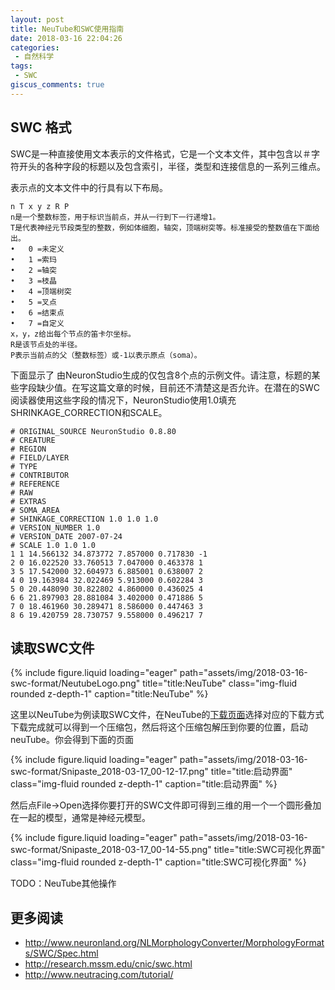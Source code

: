 ```yaml
---
layout: post
title: NeuTube和SWC使用指南
date: 2018-03-16 22:04:26
categories:
 - 自然科学
tags:
 - SWC
giscus_comments: true
---
```



## SWC 格式 ##

SWC是一种直接使用文本表示的文件格式，它是一个文本文件，其中包含以＃字符开头的各种字段的标题以及包含索引，半径，类型和连接信息的一系列三维点。
<!-- more -->
表示点的文本文件中的行具有以下布局。

```shell
n T x y z R P
n是一个整数标签，用于标识当前点，并从一行到下一行递增1。
T是代表神经元节段类型的整数，例如体细胞，轴突，顶端树突等。标准接受的整数值在下面给出。
•	0 =未定义
•	1 =索玛
•	2 =轴突
•	3 =枝晶
•	4 =顶端树突
•	5 =叉点
•	6 =结束点
•	7 =自定义
x，y，z给出每个节点的笛卡尔坐标。
R是该节点处的半径。
P表示当前点的父（整数标签）或-1以表示原点（soma）。
```

下面显示了 由NeuronStudio生成的仅包含8个点的示例文件。请注意，标题的某些字段缺少值。在写这篇文章的时候，目前还不清楚这是否允许。在潜在的SWC阅读器使用这些字段的情况下，NeuronStudio使用1.0填充SHRINKAGE_CORRECTION和SCALE。

```shell
# ORIGINAL_SOURCE NeuronStudio 0.8.80
# CREATURE
# REGION
# FIELD/LAYER
# TYPE
# CONTRIBUTOR
# REFERENCE
# RAW
# EXTRAS
# SOMA_AREA
# SHINKAGE_CORRECTION 1.0 1.0 1.0
# VERSION_NUMBER 1.0
# VERSION_DATE 2007-07-24
# SCALE 1.0 1.0 1.0
1 1 14.566132 34.873772 7.857000 0.717830 -1
2 0 16.022520 33.760513 7.047000 0.463378 1
3 5 17.542000 32.604973 6.885001 0.638007 2
4 0 19.163984 32.022469 5.913000 0.602284 3
5 0 20.448090 30.822802 4.860000 0.436025 4
6 6 21.897903 28.881084 3.402000 0.471886 5
7 0 18.461960 30.289471 8.586000 0.447463 3
8 6 19.420759 28.730757 9.558000 0.496217 7
```

## 读取SWC文件 ##

<div class="row">
    <div class="col-sm mt-3 mt-md-0">
        {% include figure.liquid loading="eager" path="assets/img/2018-03-16-swc-format/NeutubeLogo.png" title="title:NeuTube" class="img-fluid rounded z-depth-1" caption="title:NeuTube" %}
    </div>
</div>

这里以NeuTube为例读取SWC文件，在NeuTube的[下载页面](http://www.neutracing.com/download/)选择对应的下载方式下载完成就可以得到一个压缩包，然后将这个压缩包解压到你要的位置，启动neuTube。你会得到下面的页面

<div class="row">
    <div class="col-sm mt-3 mt-md-0">
        {% include figure.liquid loading="eager" path="assets/img/2018-03-16-swc-format/Snipaste_2018-03-17_00-12-17.png" title="title:启动界面" class="img-fluid rounded z-depth-1" caption="title:启动界面" %}
    </div>
</div>

然后点File->Open选择你要打开的SWC文件即可得到三维的用一个一个圆形叠加在一起的模型，通常是神经元模型。

<div class="row">
    <div class="col-sm mt-3 mt-md-0">
        {% include figure.liquid loading="eager" path="assets/img/2018-03-16-swc-format/Snipaste_2018-03-17_00-14-55.png" title="title:SWC可视化界面" class="img-fluid rounded z-depth-1" caption="title:SWC可视化界面" %}
    </div>
</div>

TODO：NeuTube其他操作

## 更多阅读 ##

- <http://www.neuronland.org/NLMorphologyConverter/MorphologyFormats/SWC/Spec.html>
- <http://research.mssm.edu/cnic/swc.html>
- <http://www.neutracing.com/tutorial/>

